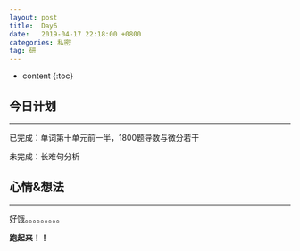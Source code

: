 ```yaml
---
layout: post
title:  Day6
date:   2019-04-17 22:18:00 +0800
categories: 私密
tag: 研
---
```


* content
{:toc}


今日计划
--------------------------

-----------------------


已完成：单词第十单元前一半，1800题导数与微分若干


未完成：长难句分析


心情&想法
----------------------------

-----------------------


好饿。。。。。。。。。


**跑起来！！**



